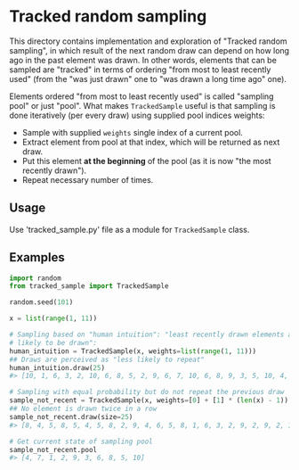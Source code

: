 # Tracked random sampling

This directory contains implementation and exploration of "Tracked random sampling", in which result of the next random draw can depend on how long ago in the past element was drawn. In other words, elements that can be sampled are "tracked" in terms of ordering "from most to least recently used" (from the "was just drawn" one to "was drawn a long time ago" one).

Elements ordered "from most to least recently used" is called "sampling pool" or just "pool". What makes `TrackedSample` useful is that sampling is done iteratively (per every draw) using supplied pool indices weights:

- Sample with supplied `weights` single index of a current pool.
- Extract element from pool at that index, which will be returned as next draw.
- Put this element **at the beginning** of the pool (as it is now "the most recently drawn").
- Repeat necessary number of times.

## Usage

Use 'tracked_sample.py' file as a module for `TrackedSample` class.

## Examples

```python
import random
from tracked_sample import TrackedSample

random.seed(101)

x = list(range(1, 11))

# Sampling based on "human intuition": "least recently drawn elements are more
# likely to be drawn":
human_intuition = TrackedSample(x, weights=list(range(1, 11)))
## Draws are perceived as "less likely to repeat"
human_intuition.draw(25)
#> [10, 1, 6, 3, 2, 10, 6, 8, 5, 2, 9, 6, 7, 10, 6, 8, 9, 3, 5, 10, 4, 9, 2, 5, 9]

# Sampling with equal probability but do not repeat the previous draw
sample_not_recent = TrackedSample(x, weights=[0] + [1] * (len(x) - 1))
## No element is drawn twice in a row
sample_not_recent.draw(size=25)
#> [8, 4, 5, 8, 5, 4, 5, 8, 2, 9, 4, 6, 5, 8, 1, 6, 3, 2, 9, 2, 9, 2, 1, 7, 4]

# Get current state of sampling pool
sample_not_recent.pool
#> [4, 7, 1, 2, 9, 3, 6, 8, 5, 10]
```
